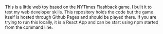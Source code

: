 This is a little web toy based on the NYTimes Flashback game. I built it to test my web developer skills. This repository holds the code but the game itself is hosted through Github Pages and should be played there. If you are trying to run this locally, it is a React App and can be start using npm started from the command line.
